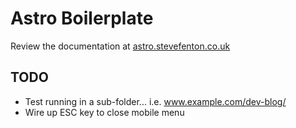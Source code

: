 # Astro Boilerplate

Review the documentation at [astro.stevefenton.co.uk](https://astro.stevefenton.co.uk/)

## TODO

- Test running in a sub-folder... i.e. www.example.com/dev-blog/
- Wire up ESC key to close mobile menu